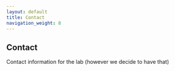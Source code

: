 ```yaml
---
layout: default
title: Contact
navigation_weight: 8
---
```

## Contact
Contact information for the lab (however we decide to have that)